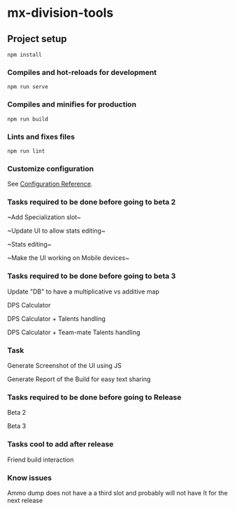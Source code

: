 # mx-division-tools

## Project setup
```
npm install
```

### Compiles and hot-reloads for development
```
npm run serve
```

### Compiles and minifies for production
```
npm run build
```

### Lints and fixes files
```
npm run lint
```

### Customize configuration
See [Configuration Reference](https://cli.vuejs.org/config/).

### Tasks required to be done before going to beta 2

~Add Specialization slot~

~Update UI to allow stats editing~

~Stats editing~

~Make the UI working on Mobile devices~

###  Tasks required to be done before going to beta 3

Update "DB" to have a multiplicative vs additive map 

DPS Calculator

DPS Calculator + Talents handling

DPS Calculator + Team-mate Talents handling

### Task

Generate Screenshot of the UI using JS

Generate Report of the Build for easy text sharing

### Tasks required to be done before going to Release

Beta 2

Beta 3

### Tasks cool to add after release

Friend build interaction 

### Know issues

Ammo dump does not have a a third slot and probably will not have It for the next release
